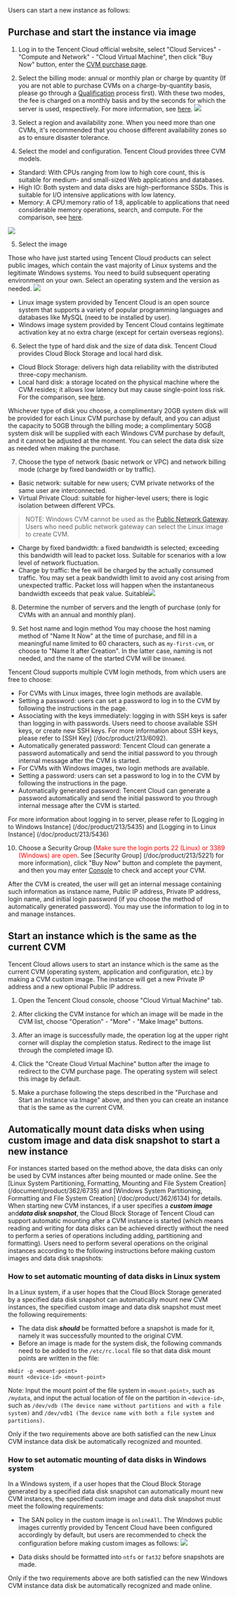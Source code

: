 Users can start a new instance as follows:

## Purchase and start the instance via image

1) Log in to the Tencent Cloud official website, select "Cloud Services" - "Compute and Network" - "Cloud Virtual Machine", then click "Buy Now" button, enter the [CVM purchase page](https://buy.qcloud.com/buy/cvm).

2) Select the billing mode: annual or monthly plan or charge by quantity (If you are not able to purchase CVMs on a charge-by-quantity basis, please go through a [Qualification](https://console.qcloud.com/developer/infomation) process first). With these two modes, the fee is charged on a monthly basis and by the seconds for which the server is used, respectively. For more information, see [here](http://www.qcloud.com/doc/product/213/%E8%AE%A1%E8%B4%B9%E6%A8%A1%E5%BC%8F%E8%AF%B4%E6%98%8E).
![](//mccdn.qcloud.com/static/img/2116de97fc48aa340e08d3ebb982bbde/image.png)

3) Select a region and availability zone. When you need more than one CVMs, it's recommended that you choose different availability zones so as to ensure disaster tolerance.

4) Select the model and configuration. Tencent Cloud provides three CVM models.
- Standard: With CPUs ranging from low to high core count, this is suitable for medium- and small-sized Web applications and databases.
- High IO: Both system and data disks are high-performance SSDs. This is suitable for I/O intensive applications with low latency.
- Memory: A CPU:memory ratio of 1:8, applicable to applications that need considerable memory operations, search, and compute.
For the comparison, see [here](/document/product/213/7153).

![](//mccdn.qcloud.com/static/img/0a506ce5c9c271ee09ea237ce1d34944/image.png)

5) Select the image

Those who have just started using Tencent Cloud products can select public images, which contain the vast majority of Linux systems and the legitimate Windows systems. You need to build subsequent operating environment on your own. Select an operating system and the version as needed.
![](//mccdn.qcloud.com/static/img/aaf71863f01a1b6c28c7e3eadeb3734a/image.png)

- Linux image system provided by Tencent Cloud is an open source system that supports a variety of popular programming languages and databases like MySQL (need to be installed by user). 
- Windows image system provided by Tencent Cloud contains legitimate activation key at no extra charge (except for certain overseas regions).  

6) Select the type of hard disk and the size of data disk.
Tencent Cloud provides Cloud Block Storage and local hard disk.
- Cloud Block Storage: delivers high data reliability with the distributed three-copy mechanism.
- Local hard disk: a storage located on the physical machine where the CVM resides; it allows low latency but may cause single-point loss risk. For the comparison, see [here](/doc/product/213/4952).

Whichever type of disk you choose, a complimentary 20GB system disk will be provided for each Linux CVM purchase by default, and you can adjust the capacity to 50GB through the billing mode; a complimentary 50GB system disk will be supplied with each Windows CVM purchase by default, and it cannot be adjusted at the moment. You can select the data disk size as needed when making the purchase.

7) Choose the type of network (basic network or VPC) and network billing mode (charge by fixed bandwidth or by traffic).
- Basic network: suitable for new users; CVM private networks of the same user are interconnected.
- Virtual Private Cloud: suitable for higher-level users; there is logic isolation between different VPCs.
> NOTE: Windows CVM cannot be used as the [Public Network Gateway](/doc/product/215/4972). Users who need public network gateway can select the Linux image to create CVM.

- Charge by fixed bandwidth: a fixed bandwidth is selected; exceeding this bandwidth will lead to packet loss. Suitable for scenarios with a low level of network fluctuation.
- Charge by traffic: the fee will be charged by the actually consumed traffic. You may set a peak bandwidth limit to avoid any cost arising from unexpected traffic. Packet loss will happen when the instantaneous bandwidth exceeds that peak value. Suitable![](//mccdn.qcloud.com/static/img/bca65a7bc1681058e3810810f18a23d4/image.png)

8) Determine the number of servers and the length of purchase (only for CVMs with an annual and monthly plan).

9) Set host name and login method
You may choose the host naming method of "Name It Now" at the time of purchase, and fill in a meaningful name limited to 60 characters, such as `my-first-cvm`, or choose to "Name It after Creation". In the latter case, naming is not needed, and the name of the started CVM will be `Unnamed`.

Tencent Cloud supports multiple CVM login methods, from which users are free to choose:

- For CVMs with Linux images, three login methods are available.
 - Setting a password: users can set a password to log in to the CVM by following the instructions in the page.
 - Associating with the keys immediately: logging in with SSH keys is safer than logging in with passwords. Users need to choose available SSH keys, or create new SSH keys. For more information about SSH keys, please refer to [SSH Key] (/doc/product/213/6092).
 - Automatically generated password: Tencent Cloud can generate a password automatically and send the initial password to you through internal message after the CVM is started.
- For CVMs with Windows images, two login methods are available.
 - Setting a password: users can set a password to log in to the CVM by following the instructions in the page.
 - Automatically generated password: Tencent Cloud can generate a password automatically and send the initial password to you through internal message after the CVM is started.

For more information about logging in to server, please refer to [Logging in to Windows Instance] (/doc/product/213/5435) and [Logging in to Linux Instance] (/doc/product/213/5436)

10) Choose a Security Group (<font color="red">Make sure the login ports 22 (Linux) or 3389 (Windows) are open</font>. See [Security Group] (/doc/product/213/5221) for more information), click "Buy Now" button and complete the payment, and then you may enter [Console](https://console.qcloud.com/cvm) to check and accept your CVM.

After the CVM is created, the user will get an internal message containing such information as instance name, Public IP address, Private IP address, login name, and initial login password (if you choose the method of automatically generated password). You may use the information to log in to and manage instances.

## Start an instance which is the same as the current CVM

Tencent Cloud allows users to start an instance which is the same as the current CVM (operating system, application and configuration, etc.) by making a CVM custom image. The instance will get a new Private IP address and a new optional Public IP address.

1) Open the Tencent Cloud console, choose "Cloud Virtual Machine" tab.

2) After clicking the CVM instance for which an image will be made in the CVM list, choose "Operation" - "More" - "Make Image" buttons.

3) After an image is successfully made, the operation log at the upper right corner will display the completion status. Redirect to the image list through the completed image ID. 

4) Click the "Create Cloud Virtual Machine" button after the image to redirect to the CVM purchase page. The operating system will select this image by default.

5) Make a purchase following the steps described in the "Purchase and Start an Instance via Image" above, and then you can create an instance that is the same as the current CVM.

## Automatically mount data disks when using custom image and data disk snapshot to start a new instance

For instances started based on the method above, the data disks can only be used by CVM instances after being mounted or made online. See the [Linux System Partitioning, Formatting, Mounting and File System Creation] (/document/product/362/6735) and [Windows System Partitioning, Formatting and File System Creation] (/doc/product/362/6134) for details. When starting new CVM instances, if a user specifies a ***custom image*** and***data disk snapshot***, the Cloud Block Storage of Tencent Cloud can support automatic mounting after a CVM instance is started (which means reading and writing for data disks can be achieved directly without the need to perform a series of operations including adding, partitioning and formatting). Users need to perform several operations on the original instances according to the following instructions before making custom images and data disk snapshots:

### How to set automatic mounting of data disks in Linux system
In a Linux system, if a user hopes that the Cloud Block Storage generated by a specified data disk snapshot can automatically mount new CVM instances, the specified custom image and data disk snapshot must meet the following requirements:
- The data disk ***should*** be formatted before a snapshot is made for it, namely it was successfully mounted to the original CVM.
- Before an image is made for the system disk, the following commands need to be added to the `/etc/rc.local` file so that data disk mount points are written in the file:

```
mkdir -p <mount-point>
mount <device-id> <mount-point>
```

Note: Input the mount point of the file system in `<mount-point>`, such as `/mydata`, and input the actual location of file on the partition in `<device-id>`, such as `/dev/vdb (The device name without partitions and with a file system)` and `/dev/vdb1 (The device name with both a file system and partitions)`.

Only if the two requirements above are both satisfied can the new Linux CVM instance data disk be automatically recognized and mounted.

### How to set automatic mounting of data disks in Windows system
In a Windows system, if a user hopes that the Cloud Block Storage generated by a specified data disk snapshot can automatically mount new CVM instances, the specified custom image and data disk snapshot must meet the following requirements:

- The SAN policy in the custom image is `onlineAll`. The Windows public images currently provided by Tencent Cloud have been configured accordingly by default, but users are recommended to check the configuration before making custom images as follows:
![](//mccdn.qcloud.com/static/img/74e490afd81bd7ad9fc9590565b48a80/image.jpg)

- Data disks should be formatted into `ntfs` or `fat32` before snapshots are made.

Only if the two requirements above are both satisfied can the new Windows CVM instance data disk be automatically recognized and made online.